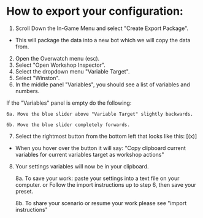 # How to export your configuration:

1. Scroll Down the In-Game Menu and select "Create Export Package".

* This will package the data into a new bot which we will copy the data from.

2. Open the Overwatch menu (esc).
3. Select "Open Workshop Inspector".
4. Select the dropdown menu "Variable Target".
5. Select "Winston".
6. In the middle panel "Variables", you should see a list of variables and numbers.

If the "Variables" panel is empty do the following:

    6a. Move the blue slider above "Variable Target" slightly backwards.

    6b. Move the blue slider completely forwards.

7. Select the rightmost button from the bottom left that looks like this: [(x)]

* When you hover over the button it will say: "Copy clipboard current variables for current variables target as workshop actions"

8. Your settings variables will now be in your clipboard.

    8a. To save your work:
        paste your settings into a text file on your computer.
    or
        Follow the import instructions up to step 6, then save your preset.

    8b. To share your scenario or resume your work please see "import instructions" 